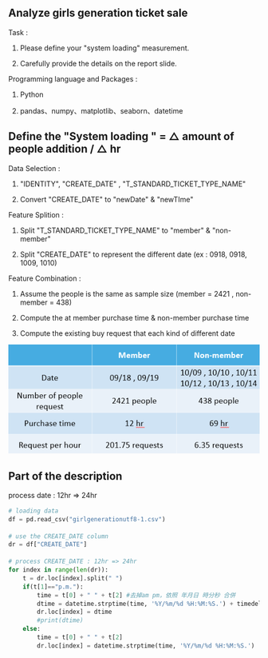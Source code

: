 ## Analyze girls generation ticket sale

Task : 

1. Please define your "system loading" measurement.
  
2. Carefully provide the details on the report slide.


Programming language and Packages : 

1. Python
  
2. pandas、numpy、matplotlib、seaborn、datetime
  

## Define the "System loading " = △ amount of people addition  / △ hr 

Data Selection :

1. "IDENTITY", "CREATE_DATE" , "T_STANDARD_TICKET_TYPE_NAME"

2. Convert "CREATE_DATE" to "newDate" & "newTIme" 

Feature Splition :

1. Split "T_STANDARD_TICKET_TYPE_NAME" to "member" & "non-member"

2. Split "CREATE_DATE" to represent the different date (ex : 0918, 0918, 1009, 1010)

Feature Combination :

1. Assume the people is the same as sample size (member = 2421 , non-member = 438)

2. Compute the at member purchase time & non-member purchase time 

3. Compute the existing buy request that each kind of different date


![image](./img/result.PNG)


## Part of the description

process date : 12hr => 24hr

``` python
# loading data
df = pd.read_csv("girlgenerationutf8-1.csv")

# use the CREATE_DATE column
dr = df["CREATE_DATE"]

# process CREATE_DATE : 12hr => 24hr
for index in range(len(dr)):
    t = dr.loc[index].split(" ")
    if(t[1]=="p.m."):               
        time = t[0] + " " + t[2] #去掉am pm，依照 年月日 時分秒 合併      
        dtime = datetime.strptime(time, '%Y/%m/%d %H:%M:%S.') + timedelta(hours=12)  #如果為pm 新增12小時
        dr.loc[index] = dtime
        #print(dtime)       
    else:
        time = t[0] + " " + t[2]
        dr.loc[index] = datetime.strptime(time, '%Y/%m/%d %H:%M:%S.')
```


